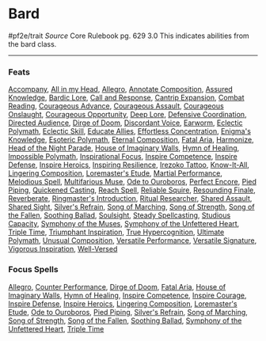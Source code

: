 # Bard
#pf2e/trait 
*Source* Core Rulebook pg. 629 3.0
This indicates abilities from the bard class.

---

### Feats
[Accompany](Accompany), [All in my Head](All%20in%20my%20Head), [Allegro](Allegro.md), [Annotate Composition](Annotate%20Composition), [Assured Knowledge](Assured%20Knowledge), [Bardic Lore](Bardic%20Lore), [Call and Response](Call%20and%20Response), [Cantrip Expansion](Cantrip%20Expansion), [Combat Reading](Combat%20Reading), [Courageous Advance](Courageous%20Advance), [Courageous Assault](Courageous%20Assault), [Courageous Onslaught](Courageous%20Onslaught), [Courageous Opportunity](Courageous%20Opportunity), [Deep Lore](Deep%20Lore), [Defensive Coordination](Defensive%20Coordination), [Directed Audience](Directed%20Audience), [Dirge of Doom](Dirge%20of%20Doom.md), [Discordant Voice](Discordant%20Voice), [Earworm](Earworm), [Eclectic Polymath](Eclectic%20Polymath), [Eclectic Skill](Eclectic%20Skill), [Educate Allies](Educate%20Allies), [Effortless Concentration](Effortless%20Concentration), [Enigma's Knowledge](Enigma's%20Knowledge), [Esoteric Polymath](Esoteric%20Polymath), [Eternal Composition](Eternal%20Composition), [Fatal Aria](Fatal%20Aria.md), [Harmonize](Harmonize), [Head of the Night Parade](Head%20of%20the%20Night%20Parade), [House of Imaginary Walls](House%20of%20Imaginary%20Walls.md), [Hymn of Healing](Hymn%20of%20Healing.md), [Impossible Polymath](Impossible%20Polymath), [Inspirational Focus](Inspirational%20Focus), [Inspire Competence](Inspire%20Competence.md), [Inspire Defense](Inspire%20Defense.md), [Inspire Heroics](Inspire%20Heroics.md), [Inspiring Resilience](Inspiring%20Resilience), [Irezoko Tattoo](Irezoko%20Tattoo), [Know-It-All](Know-It-All), [Lingering Composition](Lingering%20Composition.md), [Loremaster's Etude](Loremaster's%20Etude.md), [Martial Performance](Martial%20Performance), [Melodious Spell](Melodious%20Spell), [Multifarious Muse](Multifarious%20Muse), [Ode to Ouroboros](Ode%20to%20Ouroboros.md), [Perfect Encore](Perfect%20Encore), [Pied Piping](Pied%20Piping.md), [Quickened Casting](Quickened%20Casting), [Reach Spell](Reach%20Spell), [Reliable Squire](Reliable%20Squire), [Resounding Finale](Resounding%20Finale), [Reverberate](Reverberate), [Ringmaster's Introduction](Ringmaster's%20Introduction), [Ritual Researcher](Ritual%20Researcher), [Shared Assault](Shared%20Assault), [Shared Sight](Shared%20Sight), [Silver's Refrain](Silver's%20Refrain.md), [Song of Marching](Song%20of%20Marching.md), [Song of Strength](Song%20of%20Strength.md), [Song of the Fallen](Song%20of%20the%20Fallen.md), [Soothing Ballad](Soothing%20Ballad.md), [Soulsight](Soulsight), [Steady Spellcasting](Steady%20Spellcasting), [Studious Capacity](Studious%20Capacity), [Symphony of the Muses](Symphony%20of%20the%20Muses), [Symphony of the Unfettered Heart](Symphony%20of%20the%20Unfettered%20Heart.md), [Triple Time](Triple%20Time.md), [Triumphant Inspiration](Triumphant%20Inspiration), [True Hypercognition](True%20Hypercognition), [Ultimate Polymath](Ultimate%20Polymath), [Unusual Composition](Unusual%20Composition), [Versatile Performance](Versatile%20Performance), [Versatile Signature](Versatile%20Signature), [Vigorous Inspiration](Vigorous%20Inspiration), [Well-Versed](Well-Versed)

### Focus Spells
[Allegro](Allegro.md), [Counter Performance](Counter%20Performance.md), [Dirge of Doom](Dirge%20of%20Doom.md), [Fatal Aria](Fatal%20Aria.md), [House of Imaginary Walls](House%20of%20Imaginary%20Walls.md), [Hymn of Healing](Hymn%20of%20Healing.md), [Inspire Competence](Inspire%20Competence.md), [Inspire Courage](Inspire%20Courage.md), [Inspire Defense](Inspire%20Defense.md), [Inspire Heroics](Inspire%20Heroics.md), [Lingering Composition](Lingering%20Composition.md), [Loremaster's Etude](Loremaster's%20Etude.md), [Ode to Ouroboros](Ode%20to%20Ouroboros.md), [Pied Piping](Pied%20Piping.md), [Silver's Refrain](Silver's%20Refrain.md), [Song of Marching](Song%20of%20Marching.md), [Song of Strength](Song%20of%20Strength.md), [Song of the Fallen](Song%20of%20the%20Fallen.md), [Soothing Ballad](Soothing%20Ballad.md), [Symphony of the Unfettered Heart](Symphony%20of%20the%20Unfettered%20Heart.md), [Triple Time](Triple%20Time.md)